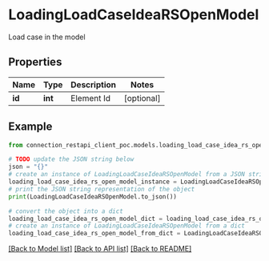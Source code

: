 # LoadingLoadCaseIdeaRSOpenModel

Load case in the model

## Properties

Name | Type | Description | Notes
------------ | ------------- | ------------- | -------------
**id** | **int** | Element Id | [optional] 

## Example

```python
from connection_restapi_client_poc.models.loading_load_case_idea_rs_open_model import LoadingLoadCaseIdeaRSOpenModel

# TODO update the JSON string below
json = "{}"
# create an instance of LoadingLoadCaseIdeaRSOpenModel from a JSON string
loading_load_case_idea_rs_open_model_instance = LoadingLoadCaseIdeaRSOpenModel.from_json(json)
# print the JSON string representation of the object
print(LoadingLoadCaseIdeaRSOpenModel.to_json())

# convert the object into a dict
loading_load_case_idea_rs_open_model_dict = loading_load_case_idea_rs_open_model_instance.to_dict()
# create an instance of LoadingLoadCaseIdeaRSOpenModel from a dict
loading_load_case_idea_rs_open_model_from_dict = LoadingLoadCaseIdeaRSOpenModel.from_dict(loading_load_case_idea_rs_open_model_dict)
```
[[Back to Model list]](../README.md#documentation-for-models) [[Back to API list]](../README.md#documentation-for-api-endpoints) [[Back to README]](../README.md)


